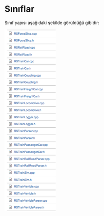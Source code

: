 # Sınıflar

Sınıf yapısı aşağıdaki şekilde görüldüğü gibidir:

![Sınıf Yapısı](images/sinif.png "Sınıf yapısı")
